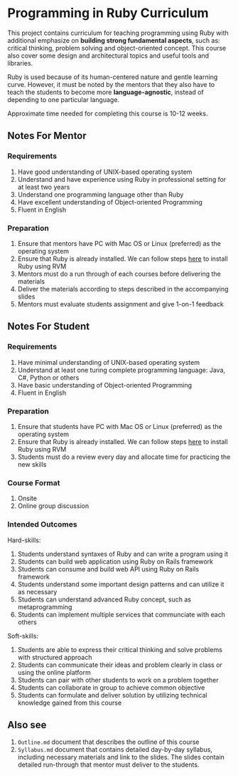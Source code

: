 # Programming in Ruby Curriculum

This project contains curriculum for teaching programming using Ruby with additional emphasize on **building strong fundamental aspects**, such as: critical thinking, problem solving and object-oriented concept. This course also cover some design and architectural topics and useful tools and libraries.

Ruby is used because of its human-centered nature and gentle learning curve. However, it must be noted by the mentors that they also have to teach the students to become more **language-agnostic**, instead of depending to one particular language.

Approximate time needed for completing this course is 10-12 weeks.

## Notes For Mentor

### Requirements

1. Have good understanding of UNIX-based operating system
2. Understand and have experience using Ruby in professional setting for at least two years
3. Understand one programming language other than Ruby
4. Have excellent understanding of Object-oriented Programming
5. Fluent in English

### Preparation

1. Ensure that mentors have PC with Mac OS or Linux (preferred) as the operating system
2. Ensure that Ruby is already installed. We can follow steps [here](https://rvm.io) to install Ruby using RVM
3. Mentors must do a run through of each courses before delivering the materials
4. Deliver the materials according to steps described in the accompanying slides
5. Mentors must evaluate students assignment and give 1-on-1 feedback

## Notes For Student

### Requirements

1. Have minimal understanding of UNIX-based operating system
2. Understand at least one turing complete programming language: Java, C#, Python or others
3. Have basic understanding of Object-oriented Programming
4. Fluent in English

### Preparation

1. Ensure that students have PC with Mac OS or Linux (preferred) as the operating system
2. Ensure that Ruby is already installed. We can follow steps [here](https://rvm.io) to install Ruby using RVM
3. Students must do a review every day and allocate time for practicing the new skills

### Course Format

1. Onsite
2. Online group discussion

### Intended Outcomes

Hard-skills:

1. Students understand syntaxes of Ruby and can write a program using it
2. Students can build web application using Ruby on Rails framework
3. Students can consume and build web API using Ruby on Rails framework
4. Students understand some important design patterns and can utilize it as necessary
5. Students can understand advanced Ruby concept, such as metaprogramming
6. Students can implement multiple services that communciate with each others

Soft-skills:

1. Students are able to express their critical thinking and solve problems with structured approach
2. Students can communicate their ideas and problem clearly in class or using the online platform
3. Students can pair with other students to work on a problem together
4. Students can collaborate in group to achieve common objective
5. Students can formulate and deliver solution by utilizing technical knowledge gained from this course

## Also see

1. `Outline.md` document that describes the outline of this course
2. `Syllabus.md` document that contains detailed day-by-day syllabus, including necessary materials and link to the slides. The slides contain detailed run-through that mentor must deliver to the students.
